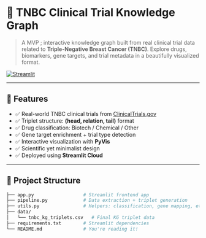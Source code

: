 # 🔬 TNBC Clinical Trial Knowledge Graph

> A MVP ; interactive knowledge graph built from real clinical trial data related to **Triple-Negative Breast Cancer (TNBC)**. Explore drugs, biomarkers, gene targets, and trial metadata in a beautifully visualized format.

[![Streamlit](https://img.shields.io/badge/🚀%20Launch%20Live%20App%20on%20Streamlit-green?style=for-the-badge)](https://tnbc-kg-app-fpmvauyivvrlcnaaxqnfte.streamlit.app/)

---

## 🧠 Features

- ✅ Real-world TNBC clinical trials from [ClinicalTrials.gov](https://clinicaltrials.gov)
- ✅ Triplet structure: **(head, relation, tail)** format
- ✅ Drug classification: Biotech / Chemical / Other
- ✅ Gene target enrichment + trial type detection
- ✅ Interactive visualization with **PyVis**
- ✅ Scientific yet minimalist design
- ✅ Deployed using **Streamlit Cloud**

---

## 📁 Project Structure

```bash
├── app.py                  # Streamlit frontend app
├── pipeline.py             # Data extraction + triplet generation
├── utils.py                # Helpers: classification, gene mapping, etc.
├── data/
│   └── tnbc_kg_triplets.csv   # Final KG triplet data
├── requirements.txt        # Streamlit dependencies
└── README.md               # You're reading it!
